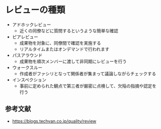 # レビューの種類

- アドホックレビュー
  - 近くの同僚などに質問するというような簡単な確認
- ピアレビュー
  - 成果物を対象に、同僚間で確認を実施する
  - リアルタイムまたはオンデマンドで行われます
- パスアラウンド
  - 成果物を順次メンバーに渡して非同期にレビューを行う
- ウォークスルー
  - 作成者がファシリとなって関係者が集まって議論しながらチェックする
- インスペクション
  - 事前に定められた観点で第三者が厳密に点検して、欠陥の指摘や認定を行う

## 参考文献

- https://blogs.techvan.co.jp/quality/review